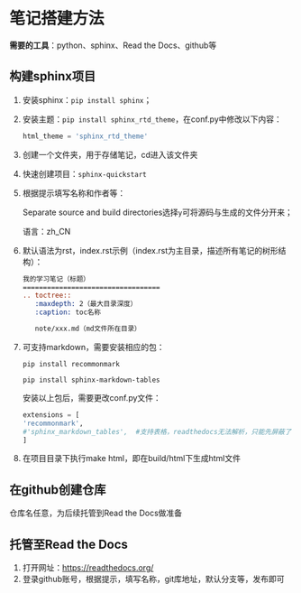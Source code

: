 # 笔记搭建方法

**需要的工具**：python、sphinx、Read the Docs、github等

## 构建sphinx项目

1. 安装sphinx：`pip install sphinx`；

2. 安装主题：`pip install sphinx_rtd_theme`，在conf.py中修改以下内容：

   ```python
   html_theme = 'sphinx_rtd_theme'
   ```

3. 创建一个文件夹，用于存储笔记，cd进入该文件夹

4. 快速创建项目：`sphinx-quickstart`

5. 根据提示填写名称和作者等：

    Separate source and build directories选择`y`可将源码与生成的文件分开来；

   语言：zh_CN

6. 默认语法为rst，index.rst示例（index.rst为主目录，描述所有笔记的树形结构）：

   ```rst
   我的学习笔记（标题）
   ==================================
   .. toctree::
      :maxdepth: 2（最大目录深度）
      :caption: toc名称
   
      note/xxx.md（md文件所在目录）
   ```

7. 可支持markdown，需要安装相应的包：

   `pip install recommonmark`

   `pip install sphinx-markdown-tables`

   安装以上包后，需要更改conf.py文件：

   ```python
   extensions = [
   'recommonmark',
   #'sphinx_markdown_tables',  #支持表格，readthedocs无法解析，只能先屏蔽了
   ]
   ```

8. 在项目目录下执行make html，即在build/html下生成html文件

## 在github创建仓库

仓库名任意，为后续托管到Read the Docs做准备

## 托管至Read the Docs

1. 打开网址：<https://readthedocs.org/>
2. 登录github账号，根据提示，填写名称，git库地址，默认分支等，发布即可